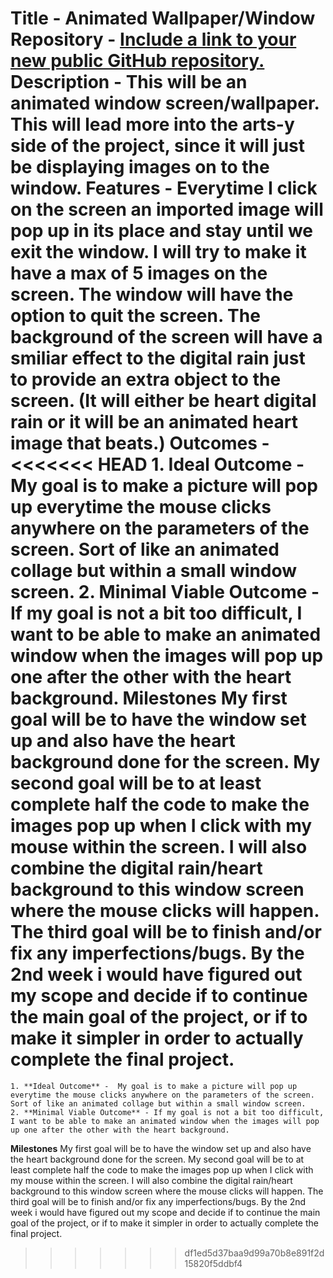 **Title** - Animated Wallpaper/Window
**Repository** - [Include a link to your new public GitHub repository. 
](https://github.com/nxccmmm/animated-wallpaper.git)
**Description** - This will be an animated window screen/wallpaper. This will lead more into the arts-y side of the project, 
                since it will just be displaying images on to the window.
**Features** - Everytime I click on the screen an imported image will pop up in its place and stay until we exit the window. 
                I will try to make it have a max of 5 images on the screen. 
               The window will have the option to quit the screen. The background of the screen will have a smiliar effect to 
               the digital rain just to provide an extra object to the screen. (It will either be heart digital rain or it will 
               be an animated heart image that beats.)
**Outcomes** -
<<<<<<< HEAD
    1. **Ideal Outcome** -  My goal is to make a picture will pop up everytime the mouse clicks anywhere on the parameters of the screen. 
                            Sort of like an animated collage but within a small window screen.
    2. **Minimal Viable Outcome** - If my goal is not a bit too difficult, I want to be able to make an animated window when the images 
                                     will pop up one after the other with the heart background.
**Milestones** My first goal will be to have the window set up and also have the heart background done for the screen. My second goal will 
               be to at least complete half the code to make the images pop up when I click with my mouse within the screen. I will also 
               combine the digital rain/heart background to this window screen where the mouse clicks will happen. The third goal will be to finish and/or 
               fix any imperfections/bugs. By the 2nd week i would have figured out my scope and decide if to continue the main goal of the project, or if
               to make it simpler in order to actually complete the final project.
=======
    1. **Ideal Outcome** -  My goal is to make a picture will pop up everytime the mouse clicks anywhere on the parameters of the screen. Sort of like an animated collage but within a small window screen.
    2. **Minimal Viable Outcome** - If my goal is not a bit too difficult, I want to be able to make an animated window when the images will pop up one after the other with the heart background.
**Milestones** My first goal will be to have the window set up and also have the heart background done for the screen. My second goal will be to at least complete half the code to make the images pop up when I click with my mouse within the screen. I will also combine the digital rain/heart background to this window screen where the mouse clicks will happen. The third goal will be to finish and/or fix any imperfections/bugs. By the 2nd week i would have figured out my scope and decide if to continue the main goal of the project, or if to make it simpler in order to actually complete the final project.
>>>>>>> df1ed5d37baa9d99a70b8e891f2d15820f5ddbf4
